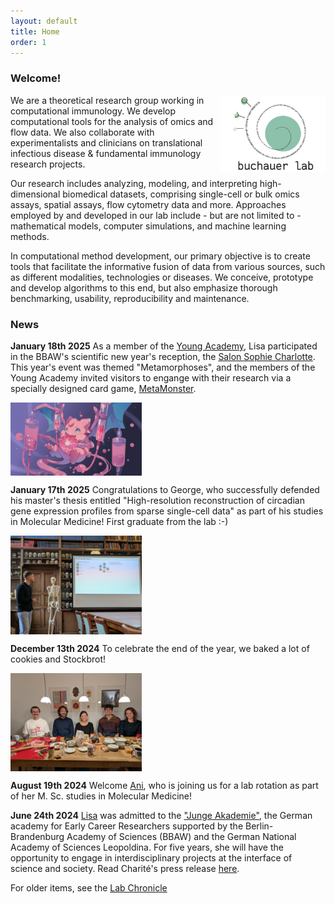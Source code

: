 ```yaml
---
layout: default
title: Home
order: 1
---
```


### Welcome!

<img style="width:12em" src="images/buchauer_lab.png" align="right">
We are a theoretical research group working in computational immunology. We develop computational tools for the analysis of omics and flow data. We also collaborate with experimentalists and clinicians on translational infectious disease & fundamental immunology research projects. 

Our research includes analyzing, modeling, and interpreting high-dimensional biomedical datasets, comprising single-cell or bulk omics assays, spatial assays, flow cytometry data and more. Approaches employed by and developed in our lab include - but are not limited to - mathematical models, computer simulations, and machine learning methods. 

In computational method development, our primary objective is to create tools that facilitate the informative fusion of data from various sources, such as different modalities, technologies or diseases. We conceive, prototype and develop algorithms to this end, but also emphasize thorough benchmarking, usability, reproducibility and maintenance.

### News
__January 18th 2025__
As a member of the [Young Academy](https://www.diejungeakademie.de), Lisa participated in the BBAW's scientific new year's reception, the [Salon Sophie Charlotte](https://salon.bbaw.de/start). This year's event was themed "Metamorphoses", and the members of the Young Academy invited visitors to engange with their research via a specially designed card game, [MetaMonster](https://diejungeakademie.de/de/projekte/salon-sophie-charlotte/salon-sophie-charlotte-2025). 
  
<img style="width:15em" src="images/Metamonster.png" align="center">
  
__January 17th 2025__
Congratulations to George, who successfully defended his master's thesis entitled "High-resolution reconstruction of circadian gene expression profiles from sparse single-cell data" as part of his studies in Molecular Medicine! First graduate from the lab :-)
  
<img style="width:15em" src="images/George_defense.jpeg" align="center">
 
__December 13th 2024__
To celebrate the end of the year, we baked a lot of cookies and Stockbrot!
  
<img style="width:15em" src="images/teamcookies.jpeg" align="center">
  
__August 19th 2024__
Welcome [Ani](https://libuchauer.github.io/team), who is joining us for a lab rotation as part of her M. Sc. studies in Molecular Medicine!

__June 24th 2024__
[Lisa]((https://libuchauer.github.io/team)) was admitted to the ["Junge Akademie"](https://www.diejungeakademie.de/en/press/zehn-neue-mitglieder-in-junge-akademie-aufgenommen), the German academy for Early Career Researchers supported by the Berlin-Brandenburg Academy of Sciences (BBAW) and the German National Academy of Sciences Leopoldina. For five years, she will have the opportunity to engage in interdisciplinary projects at the interface of science and society. Read Charité's press release [here](https://www.charite.de/forschung/themen_forschung/2024/lisa_buchauer_ist_mitglied_der_jungen_akademie/).

For older items, see the [Lab Chronicle](https://libuchauer.github.io/chronicle)



